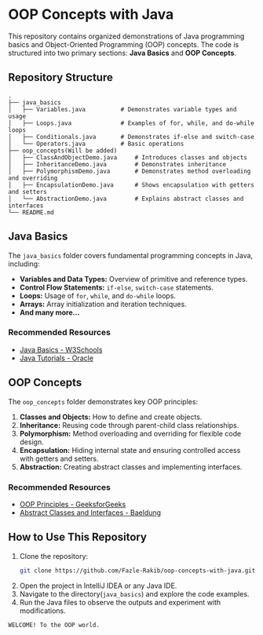 # OOP Concepts with Java

This repository contains organized demonstrations of Java programming basics and Object-Oriented Programming (OOP) concepts. The code is structured into two primary sections: **Java Basics** and **OOP Concepts**.

## Repository Structure

```
.
├── java_basics
│   ├── Variables.java          # Demonstrates variable types and usage
│   ├── Loops.java              # Examples of for, while, and do-while loops
│   ├── Conditionals.java       # Demonstrates if-else and switch-case
│   └── Operators.java          # Basic operations
├── oop_concepts(Will be added)
│   ├── ClassAndObjectDemo.java     # Introduces classes and objects
│   ├── InheritanceDemo.java        # Demonstrates inheritance
│   ├── PolymorphismDemo.java       # Demonstrates method overloading and overriding
│   ├── EncapsulationDemo.java      # Shows encapsulation with getters and setters
│   └── AbstractionDemo.java        # Explains abstract classes and interfaces
└── README.md
```

## Java Basics

The `java_basics` folder covers fundamental programming concepts in Java, including:
- **Variables and Data Types:** Overview of primitive and reference types.
- **Control Flow Statements:** `if-else`, `switch-case` statements.
- **Loops:** Usage of `for`, `while`, and `do-while` loops.
- **Arrays:** Array initialization and iteration techniques.
- **And many more...**
### Recommended Resources
- [Java Basics - W3Schools](https://www.w3schools.com/java/java_variables.asp)
- [Java Tutorials - Oracle](https://docs.oracle.com/javase/tutorial/java/nutsandbolts/index.html)

## OOP Concepts

The `oop_concepts` folder demonstrates key OOP principles:
1. **Classes and Objects:** How to define and create objects.
2. **Inheritance:** Reusing code through parent-child class relationships.
3. **Polymorphism:** Method overloading and overriding for flexible code design.
4. **Encapsulation:** Hiding internal state and ensuring controlled access with getters and setters.
5. **Abstraction:** Creating abstract classes and implementing interfaces.

### Recommended Resources
- [OOP Principles - GeeksforGeeks](https://www.geeksforgeeks.org/object-oriented-programming-oops-concept-in-java/)
- [Abstract Classes and Interfaces - Baeldung](https://www.baeldung.com/java-abstract-classes-interfaces)

## How to Use This Repository
1. Clone the repository:
   ```bash
   git clone https://github.com/Fazle-Rakib/oop-concepts-with-java.git
   ```
2. Open the project in IntelliJ IDEA or any Java IDE.
3. Navigate to the directory(`java_basics`) and explore the code examples.
4. Run the Java files to observe the outputs and experiment with modifications.

``WELCOME! To the OOP world.``